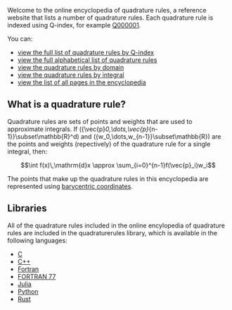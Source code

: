 Welcome to the online encyclopedia of quadrature rules, a reference website that lists a number of quadrature rules.
Each quadrature rule is indexed using Q-index, for example [Q000001](/Q000001).

You can:

* [view the full list of quadrature rules by Q-index](/rules.html)
* [view the full alphabetical list of quadrature rules](/rules-alpha.html)
* [view the quadrature rules by domain](/rules-domain.html)
* [view the quadrature rules by integral](/rules-integral.html)
* [view the list of all pages in the encyclopedia](sitemap.md)

## What is a quadrature rule?
Quadrature rules are sets of points and weights that are used to approximate integrals. If \(\{\vec{p}_0,\dots,\vec{p}_{n-1}\}\subset\mathbb{R}^d\) and \(\{w_0,\dots,w_{n-1}\}\subset\mathbb{R}\)
are the points and weights (repectively) of the quadrature rule for a single integral, then:

$$\int f(x)\,\mathrm{d}x \approx \sum_{i=0}^{n-1}f(\vec{p}_i)w_i$$

The points that make up the quadrature rules in this encyclopedia are represented using [barycentric coordinates](barycentric.md).

## Libraries

All of the quadrature rules included in the online encylopedia of quadrature rules are included in the quadraturerules library, which is available in the following languages:

* [C](libraries/c.md)
* [C++](libraries/cpp.md)
* [Fortran](libraries/fortran90.md)
* [FORTRAN 77](libraries/fortran77.md)
* [Julia](libraries/julia.md)
* [Python](libraries/python.md)
* [Rust](libraries/rust.md)
